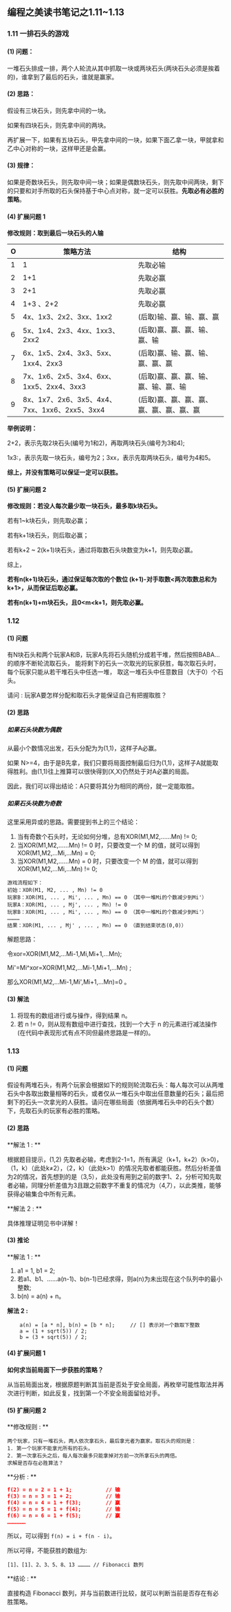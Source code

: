 ## 编程之美读书笔记之1.11~1.13

### 1.11 一排石头的游戏

#### (1) 问题：

一堆石头排成一排，两个人轮流从其中抓取一块或两块石头(两块石头必须是挨着的)，谁拿到了最后的石头，谁就是赢家。

#### (2)  思路：

假设有三块石头，则先拿中间的一块。

如果有四块石头，则先拿中间的两块。

再扩展一下，如果有五块石头，甲先拿中间的一块，如果下面乙拿一块，甲就拿和乙中心对称的一块，这样甲还是会赢。

#### (3) 规律：

如果是奇数块石头，则先取中间一块；如果是偶数块石头，则先取中间两块，剩下的只要和对手所取的石头保持基于中心点对称，就一定可以获胜。**先取必有必胜的策略**。

#### (4) 扩展问题 1

**修改规则：取到最后一块石头的人输**

| O    | 策略方法                                  | 结构                    |
| ---- | ------------------------------------- | --------------------- |
| 1    | 1                                     | 先取必输                  |
| 2    | 1+1                                   | 先取必赢                  |
| 3    | 2+1                                   | 先取必赢                  |
| 4    | 1+3 、2+2                              | 先取必赢                  |
| 5    | 4x、1x3、2x2、3xx、1xx2                   | (后取)输、赢、输、赢、赢         |
| 6    | 5x、1x4、2x3、4xx、1xx3、2xx2              | (后取)赢、赢、赢、输、赢、输       |
| 7    | 6x、1x5、2x4、3x3、5xx、1xx4、2xx3          | (后取)赢、输、赢、输、赢、赢、赢     |
| 8    | 7x、1x6、2x5、3x4、6xx、1xx5、2xx4、3xx3     | (后取)赢、赢、赢、输、赢、输、赢、输   |
| 9    | 8x、1x7、2x6、3x5、4x4、7xx、1xx6、2xx5、3xx4 | (后取)赢、赢、赢、赢、赢、赢、赢、赢、赢 |

**举例说明：**

2+2，表示先取2块石头(编号为1和2)，再取两块石头(编号为3和4);

1x3:，表示先取一块石头，编号为2；3xx，表示先取两块石头，编号为4和5。

**综上，并没有策略可以保证一定可以获胜。**

#### (5) 扩展问题 2

**修改规则：若没人每次最少取一块石头，最多取k块石头。**

若有1~k块石头，则先取必赢；

若有k+1块石头，则后取必赢；

若有k+2 ~ 2(k+1)块石头，通过将取数石头块数变为k+1，则先取必赢。

综上，

**若有n(k+1)块石头，通过保证每次取的个数位 (k+1)-对手取数<两次取数总和为k+1>，从而保证后取必赢。**

**若有n(k+1)+m块石头，且0<m<k+1，则先取必赢。**

### 1.12

#### (1) 问题

有N块石头和两个玩家A和B，玩家A先将石头随机分成若干堆，然后按照BABA...的顺序不断轮流取石头， 能将剩下的石头一次取光的玩家获胜，每次取石头时，每个玩家只能从若干堆石头中任选一堆， 取这一堆石头中任意数目（大于0）个石头。 

请问 : 玩家A要怎样分配和取石头才能保证自己有把握取胜？ 

#### (2) 思路

##### 如果石头块数为偶数

从最小个数情况出发，石头分配为为(1,1)，这样子A必赢。

如果 N>=4，由于是B先拿，我们只要将局面控制最后归为(1,1)，这样子A就能取得胜利。由(1,1)往上推算可以很快得到(X,X)仍然处于对A必赢的局面。

因此，我们可以得出结论：A只要将其分为相同的两份，就一定能取胜。 

##### 如果石头块数为奇数

这里采用异或的思路。需要提到书上的三个结论：

1. 当有奇数个石头时，无论如何分堆，总有XOR(M1,M2,……Mn) != 0;
2. 当XOR(M1,M2,……Mn) != 0 时，只要改变一个 M 的值，就可以得到 XOR(M1,M2,…Mi,…Mn) = 0;
3. 当XOR(M1,M2,……Mn) = 0 时，只要改变一个 M 的值，就可以得到 XOR(M1,M2,…Mi,…Mn) != 0;

```
游戏流程如下：
初始：XOR(M1, M2, ... , Mn) != 0 
玩家B：XOR(M1, ... , Mi', ... , Mn) == 0 （其中一堆Mi的个数减少到Mi'）
玩家A：XOR(M1, ... , Mj', ... , Mn) != 0 
玩家B：XOR(M1, ... , Mi', ... , Mn) == 0 （其中一堆Mi的个数减少到Mi'） 
…………
结果：XOR(M1, ... , Mj' , ... , Mn) == 0 （直到结束状态(0,0)）
```

解题思路：

令xor=XOR(M1,M2,...Mi-1,Mi,Mi+1,...Mn); 

Mi'=Mi^xor=XOR(M1,M2,...Mi-1,Mi+1,...Mn) ;

那么XOR(M1,M2,...Mi-1,Mi',Mi+1,...Mn)=0 。

#### (3) 解法

1. 将现有的数组进行或与操作，得到结果 n。
2. 若 n != 0，则从现有数组中进行查找，找到一个大于 n 的元素进行减法操作(在代码中表现形式有点不同但最终思路是一样的)。

### 1.13

#### (1) 问题

假设有两堆石头，有两个玩家会根据如下的规则轮流取石头：每人每次可以从两堆石头中各取出数量相等的石头，或者仅从一堆石头中取出任意数量的石头；最后把剩下的石头一次拿光的人获胜。请问在哪些局面（依据两堆石头中的石头个数）下，先取石头的玩家有必胜的策略。

#### (2) 思路


**解法 1 : **

根据题目提示，(1,2) 先取者必输，考虑到2-1=1，所有满足（k+1，k+2）(k>0)，（1，k）（此处k≠2），（2，k）（此处k>1）的情况先取者都能获胜。然后分析差值为2的情况，首先想到的是（3,5），此处没有用到之前的数字1、2，分析可知先取者必输，同理分析差值为3且跟之前数字不重复的情况为（4,7），以此类推，能够获得必输集合中所有元素。

**解法 2 : **

具体推理证明见书中详解！

#### (3) 推论

**解法 1 : **

1. a1 = 1, b1 = 2;
2. 若a1、b1、……a(n-1)、b(n-1)已经求得，则a(n)为未出现在这个队列中的最小整数;
3. b(n) = a(n) + n。

**解法 2 :**

```
	a(n) = [a * n], b(n) = [b * n];		// [] 表示对一个数取下整数
	a = (1 + sqrt(5)) / 2;
	b = (3 + sqrt(5)) / 2;
```

#### (4) 扩展问题 1

**如何求当前局面下一步获胜的策略？**

从当前局面出发，根据原题判断其当前是否处于安全局面，再枚举可能性取法并再次进行判断，如此反复，找到第一个不安全局面留给对手。

#### (5) 扩展问题 2

**修改规则 : **

```
两个玩家，只有一堆石头，两人依次拿石头，最后拿光者为赢家。取石头的规则是：
1. 第一个玩家不能拿光所有的石头。
2. 第一次拿石头之后，每人每次最多只能拿掉对方前一次所拿石头的两倍。
求解是否存在必胜算法？
```

**分析 : **

```json
f(2) = n = 2 = 1 + 1;			// 输
f(3) = n = 3 = 1 + 2;			// 输
f(4) = n = 4 = 1 + f(3);		// 赢
f(5) = n = 5 = 1 + f(4);		// 输
f(6) = n = 6 = 1 + f(5);		// 赢
………………
```

所以，可以得到 `f(n) = i + f(n - i)`。

所以可得，不能获胜的数组为:

````
[1]、[1]、2、3、5、8、13 ………… // Fibonacci 数列
````

**结论 : **

直接构造 Fibonacci 数列，并与当前数进行比较，就可以判断当前是否存在有必胜策略。

